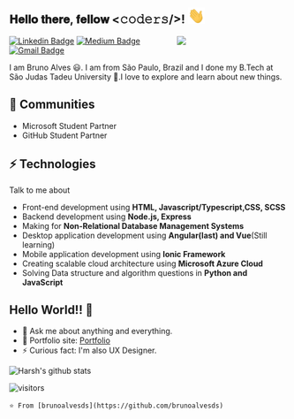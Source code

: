 <h2> 𝐇𝐞𝐥𝐥𝐨 𝐭𝐡𝐞𝐫𝐞, 𝐟𝐞𝐥𝐥𝐨𝐰 <𝚌𝚘𝚍𝚎𝚛𝚜/>! <img src="https://raw.githubusercontent.com/ABSphreak/ABSphreak/master/gifs/Hi.gif" width="30px"></h2>

<img align='right' src='https://user-images.githubusercontent.com/5713670/87202985-820dcb80-c2b6-11ea-9f56-7ec461c497c3.gif' width='200"'>

[![Linkedin Badge](https://img.shields.io/badge/-brunoalvesds-blue?style=flat-square&logo=Linkedin&logoColor=white&link=https://www.linkedin.com/in/brunoalvesds/)](https://www.linkedin.com/in/brunoalvesds/) [![Medium Badge](https://img.shields.io/badge/-@brunoalvesds-03a57a?style=flat-square&labelColor=000000&logo=Medium&link=https://medium.com/@brunoalvesds/)](https://medium.com/brunoalvesds)
[![Gmail Badge](https://img.shields.io/badge/-brunoalves.ds95@gmail.com-c14438?style=flat-square&logo=Gmail&logoColor=white&link=mailto:brunoalves.ds95@gmail.com)](mailto:brunoalves.ds95@gmail.com)

I am Bruno Alves 😃. I am from São Paulo, Brazil and I done my B.Tech at São Judas Tadeu University 🏫.I love to explore and learn about new things.
## 👯 Communities
* Microsoft Student Partner
* GitHub Student Partner

## ⚡ Technologies
Talk to me about
- Front-end development using **HTML, Javascript/Typescript,CSS, SCSS**
- Backend development using **Node.js, Express**
- Making for **Non-Relational Database Management Systems**
- Desktop application development using **Angular(last) and Vue**(Still learning)
- Mobile application development using **Ionic Framework**
- Creating scalable cloud architecture using **Microsoft Azure Cloud**
- Solving Data structure and algorithm questions in **Python and JavaScript**

## Hello World!! 🤔
- 💬 Ask me about anything and everything.
- 🎯 Portfolio site: [Portfolio](https://behance.net/bruno-alves)
- ⚡ Curious fact: I'm also UX Designer.

![Harsh's github stats](https://github-readme-stats.vercel.app/api?username=brunoalvesds&hide=["issues"]&show_icons=true)

![visitors](https://visitor-badge.glitch.me/badge?page_id=brunoalvesds.brunoalvesds)

```⭐️ From [brunoalvesds](https://github.com/brunoalvesds)```
